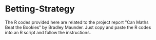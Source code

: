 Betting-Strategy
================

The R codes provided here are related to the project report "Can Maths Beat the Bookies" by Bradley Maunder. Just copy and paste the R codes into an R script and follow the instructions.
